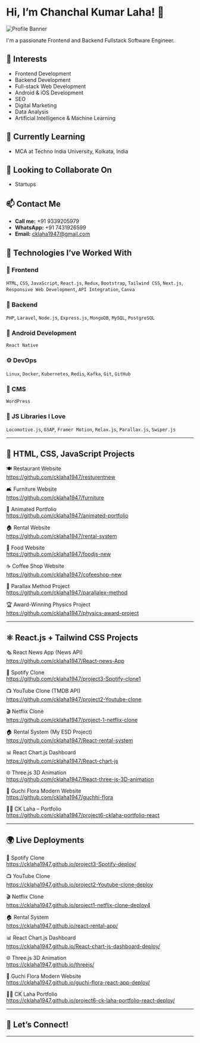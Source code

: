 # Hi, I’m Chanchal Kumar Laha! 👋

![Profile Banner](https://github.com/cklaha1947/my-banner-image/blob/main/img5.jpg?raw=true)

I'm a passionate Frontend and Backend Fullstack Software Engineer.

## 👀 Interests
- Frontend Development
- Backend Development
- Full-stack Web Development
- Android & iOS Development
- SEO
- Digital Marketing
- Data Analysis
- Artificial Intelligence & Machine Learning

## 🌱 Currently Learning
- MCA at Techno India University, Kolkata, India

## 💞️ Looking to Collaborate On
- Startups

## 📫 Contact Me
- **Call me:** +91 9339205979
- **WhatsApp:** +91 7431926599
- **Email:** [cklaha1947@gmail.com](mailto:cklaha1947@gmail.com)

## 🚀 Technologies I’ve Worked With

### 🎨 Frontend
`HTML`, `CSS`, `JavaScript`, `React.js`, `Redux`, `Bootstrap`, `Tailwind CSS`, `Next.js`, `Responsive Web Development`, `API Integration`, `Canva`

### 🔧 Backend
`PHP`, `Laravel`, `Node.js`, `Express.js`, `MongoDB`, `MySQL`, `PostgreSQL`

### 📱 Android Development
`React Native`

### ⚙️ DevOps
`Linux`, `Docker`, `Kubernetes`, `Redis`, `Kafka`, `Git`, `GitHub`

### 🧩 CMS
`WordPress`

### 💎 JS Libraries I Love
`Locomotive.js`, `GSAP`, `Framer Motion`, `Relax.js`, `Parallax.js`, `Swiper.js`

---

## 💼 HTML, CSS, JavaScript Projects

🍽️ Restaurant Website  
https://github.com/cklaha1947/resturentnew

🛋️ Furniture Website  
https://github.com/cklaha1947/furniture

💼 Animated Portfolio  
https://github.com/cklaha1947/animated-portfolio

🏠 Rental Website  
https://github.com/cklaha1947/rental-system

🍲 Food Website  
https://github.com/cklaha1947/foodjs-new

☕ Coffee Shop Website  
https://github.com/cklaha1947/cofeeshop-new

🌄 Parallax Method Project  
https://github.com/cklaha1947/parallalex-method

🏆 Award-Winning Physics Project  
https://github.com/cklaha1947/physics-award-project

---

## ⚛️ React.js + Tailwind CSS Projects

🗞️ React News App (News API)  
https://github.com/cklaha1947/React-news-App

🎵 Spotify Clone  
https://github.com/cklaha1947/project3-Spotify-clone1

📺 YouTube Clone (TMDB API)  
https://github.com/cklaha1947/project2-Youtube-clone

🎬 Netflix Clone  
https://github.com/cklaha1947/project-1-netflix-clone

🏠 Rental System (My ESD Project)  
https://github.com/cklaha1947/React-rental-system

📊 React Chart.js Dashboard  
https://github.com/cklaha1947/React-chart-js

🌐 Three.js 3D Animation  
https://github.com/cklaha1947/React-three-js-3D-animation

🌸 Guchi Flora Modern Website  
https://github.com/cklaha1947/guchhi-flora

🧑‍💼 CK Laha – Portfolio  
https://github.com/cklaha1947/project6-cklaha-portfolio-react

---

## 🌍 Live Deployments

🎵 Spotify Clone  
https://cklaha1947.github.io/project3-Spotify-deploy/

📺 YouTube Clone  
https://cklaha1947.github.io/project2-Youtube-clone-deploy

🎬 Netflix Clone  
https://cklaha1947.github.io/project1-netflix-clone-deploy4

🏠 Rental System  
https://cklaha1947.github.io/react-rental-app/

📊 React Chart.js Dashboard  
https://cklaha1947.github.io/React-chart-js-dashboard-deploy/

🌐 Three.js 3D Animation  
https://cklaha1947.github.io/threejs/

🌸 Guchi Flora Modern Website  
https://cklaha1947.github.io/guchi-flora-react-app-deploy/

🧑‍💼 CK Laha Portfolio  
https://cklaha1947.github.io/project6-ck-laha-portfolio-react-deploy/

---

## 🙌 Let’s Connect!

---

<!---
cklaha1947/cklaha1947 is a ✨ special ✨ repository because its `README.md` (this file) appears on your GitHub profile.
You can click the Preview link to take a look at your changes.
--->

